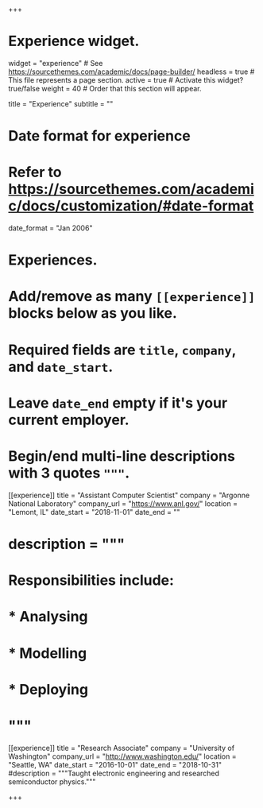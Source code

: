 +++
# Experience widget.
widget = "experience"  # See https://sourcethemes.com/academic/docs/page-builder/
headless = true  # This file represents a page section.
active = true  # Activate this widget? true/false
weight = 40  # Order that this section will appear.

title = "Experience"
subtitle = ""

# Date format for experience
#   Refer to https://sourcethemes.com/academic/docs/customization/#date-format
date_format = "Jan 2006"

# Experiences.
#   Add/remove as many `[[experience]]` blocks below as you like.
#   Required fields are `title`, `company`, and `date_start`.
#   Leave `date_end` empty if it's your current employer.
#   Begin/end multi-line descriptions with 3 quotes `"""`.
[[experience]]
  title = "Assistant Computer Scientist"
  company = "Argonne National Laboratory"
  company_url = "https://www.anl.gov/"
  location = "Lemont, IL"
  date_start = "2018-11-01"
  date_end = ""
#  description = """
#  Responsibilities include:
#  
#  * Analysing
#  * Modelling
#  * Deploying
#  """

[[experience]]
  title = "Research Associate"
  company = "University of Washington"
  company_url = "http://www.washington.edu/"
  location = "Seattle, WA"
  date_start = "2016-10-01"
  date_end = "2018-10-31"
  #description = """Taught electronic engineering and researched semiconductor physics."""

+++
